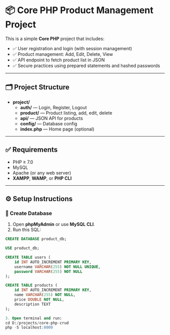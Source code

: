 # 📦 Core PHP Product Management Project

This is a simple **Core PHP** project that includes:

- ✅ User registration and login (with session management)
- ✅ Product management: Add, Edit, Delete, View
- ✅ API endpoint to fetch product list in JSON
- ✅ Secure practices using prepared statements and hashed passwords

---

## 🗂️ Project Structure

- **project/**
  - **auth/** — Login, Register, Logout
  - **product/** — Product listing, add, edit, delete
  - **api/** — JSON API for products
  - **config/** — Database config
  - **index.php** — Home page (optional)

---

## ✅ Requirements

- PHP ≥ 7.0
- MySQL
- Apache (or any web server)
- **XAMPP**, **WAMP**, or **PHP CLI**

---

## ⚙️ Setup Instructions

### 🧱 Create Database

1. Open **phpMyAdmin** or use **MySQL CLI**.
2. Run this SQL:

```sql
CREATE DATABASE product_db;

USE product_db;

CREATE TABLE users (
    id INT AUTO_INCREMENT PRIMARY KEY,
    username VARCHAR(255) NOT NULL UNIQUE,
    password VARCHAR(255) NOT NULL
);

CREATE TABLE products (
    id INT AUTO_INCREMENT PRIMARY KEY,
    name VARCHAR(255) NOT NULL,
    price DOUBLE NOT NULL,
    description TEXT
);

3. Open terminal and run:
cd D:/projects/core-php-crud
php -S localhost:8000


